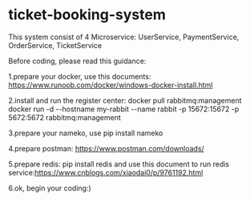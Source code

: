 # ticket-booking-system
This system consist of 4 Microservice: UserService, PaymentService, OrderService, TicketService

Before coding, please read this guidance:

1.prepare your docker, use this documents:
https://www.runoob.com/docker/windows-docker-install.html

2.install and run the register center:
docker pull rabbitmq:management
docker run -d --hostname my-rabbit --name rabbit -p 15672:15672 -p 5672:5672 rabbitmq:management

3.prepare your nameko, use
pip install nameko

4.prepare postman: https://www.postman.com/downloads/

5.prepare redis:
pip install redis
and use this document to run redis service:https://www.cnblogs.com/xiaodai0/p/9761192.html

6.ok, begin your coding:)
